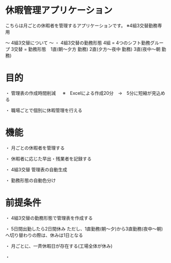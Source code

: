  
# 休暇管理アプリケーション

こちらは月ごとの休暇者を管理するアプリケーションです。
※4組3交替勤務専用

～ 4組3交替について ～
  ・ 4組3交替の勤務形態
        4組   =   4つのシフト勤務グループ
        3交替 =   勤務形態　1直(朝～夕方 勤務)
                           2直(夕方～夜中 勤務)
                           3直(夜中～朝 勤務)

# 目的

  ・ 管理表の作成時間削減
  　     ※　Excelによる作成20分　→　5分に短縮が見込める

  ・ 職場ごとで個別に休暇管理を行える

# 機能

  ・ 月ごとの休暇者を管理する

  ・ 休暇者に応じた早出・残業者を記録する

  ・ 4組3交替 管理表の自動生成

  ・ 勤務形態の自動色分け



# 前提条件

  ・ 4組3交替の勤務形態で管理表を作成する

  ・ 5日間出勤したら2日間休み
        ただし、1直勤務(朝～夕)から3直勤務(夜中～朝)へ切り替わりの際は、休みは1日となる
    
  ・ 月ごとに、一斉休暇日が存在する(工場全体が休み)

  ・ 

